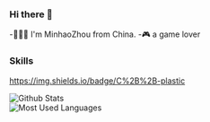 ### Hi there 👋  
-💁🏻‍♂️ I'm MinhaoZhou from China.
-🎮 a game lover
### Skills  
https://img.shields.io/badge/C%2B%2B-plastic

![Github Stats](https://github-readme-stats.vercel.app/api?username=Zmh-Freedom&show_icons=true&theme=dark&count_private=true)  
![Most Used Languages](https://github-readme-stats.vercel.app/api/top-langs/?username=Zmh-Freedom&theme=dark&layout=compact)

<!--
**Zmh-Freedom/Zmh-Freedom** is a ✨ _special_ ✨ repository because its `README.md` (this file) appears on your GitHub profile.

Here are some ideas to get you started:

- 🔭 I’m currently working on ...
- 🌱 I’m currently learning ...
- 👯 I’m looking to collaborate on ...
- 🤔 I’m looking for help with ...
- 💬 Ask me about ...
- 📫 How to reach me: ...
- 😄 Pronouns: ...
- ⚡ Fun fact: ...
-->

